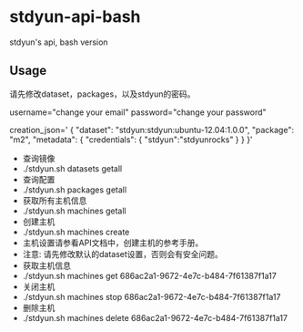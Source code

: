 stdyun-api-bash
===============
stdyun's api, bash version

## Usage

请先修改dataset，packages，以及stdyun的密码。

  username="change your email"
  password="change your password"

  creation_json='
  {
      "dataset": "stdyun:stdyun:ubuntu-12.04:1.0.0", 
      "package": "m2", 
      "metadata": {
          "credentials": {
              "stdyun":"stdyunrocks"
          }
      }
  }'
  


* 查询镜像
 * ./stdyun.sh datasets getall
* 查询配置
 * ./stdyun.sh packages getall
* 获取所有主机信息
 * ./stdyun.sh machines getall
* 创建主机
 * ./stdyun.sh machines create
 * 主机设置请参看API文档中，创建主机的参考手册。
 * 注意: 请先修改默认的dataset设置，否则会有安全问题。
* 获取主机信息 
 * ./stdyun.sh machines get 686ac2a1-9672-4e7c-b484-7f61387f1a17
* 关闭主机
 * ./stdyun.sh machines stop 686ac2a1-9672-4e7c-b484-7f61387f1a17
* 删除主机
 * ./stdyun.sh machines delete 686ac2a1-9672-4e7c-b484-7f61387f1a17
